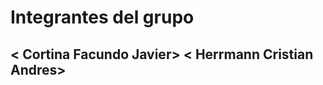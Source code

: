 # Integrantes del grupo
## <Romang Ignacio Martin	> <	Cortina Facundo Javier> <	Herrmann Cristian Andres>
